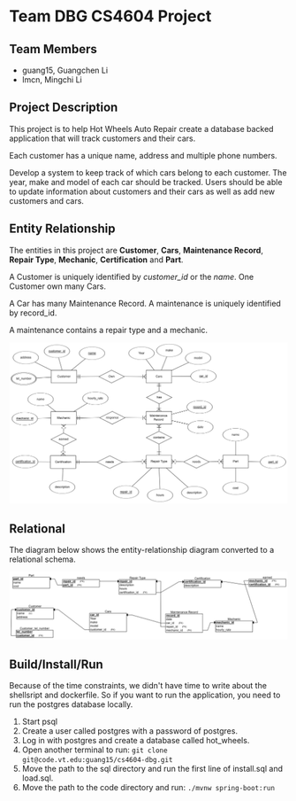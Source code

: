# Team DBG CS4604 Project

## Team Members

- guang15, Guangchen Li
- lmcn, Mingchi Li

## Project Description

This project is to help Hot Wheels Auto Repair create a database backed application that will track customers and their cars.

Each customer has a unique name, address and multiple phone numbers.

Develop a system to keep track of which cars belong to each customer. The year, make and model of each car should be tracked. Users should be able to update information about customers and their cars as well as add new customers and cars.

## Entity Relationship

The entities in this project are **Customer**, **Cars**, **Maintenance Record**, **Repair Type**, **Mechanic**, **Certification** and **Part**.

A Customer is uniquely identified by *customer_id* or the *name*.
One Customer own many Cars.

A Car has many Maintenance Record. A maintenance is uniquely identified by record_id.

A maintenance contains a repair type and a mechanic.



![](./diagrams/Entity_Relationship.png)

## Relational

The diagram below shows the entity-relationship diagram converted to a relational schema.

![](./diagrams/relational.png)

## Build/Install/Run

Because of the time constraints, we didn't have time to write about the shellsript and dockerfile. So if you want to run the application, you need to run the postgres database locally.

1. Start psql
2. Create a user called postgres with a password of postgres.
3. Log in with postgres and create a database called hot_wheels.
4. Open another terminal to run: `git clone git@code.vt.edu:guang15/cs4604-dbg.git`
5. Move the path to the sql directory and run the first line of install.sql and load.sql.
6. Move the path to the code directory and run: `./mvnw spring-boot:run`

